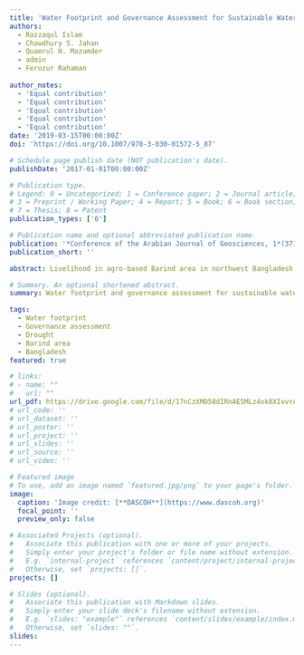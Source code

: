 ```yaml
---
title: 'Water Footprint and Governance Assessment for Sustainable Water Resource Management in Drought-Prone Barind Area, NW Bangladesh'
authors:
  - Razzaqul Islam
  - Chowdhury S. Jahan
  - Quamrul H. Mazumder
  - admin
  - Ferozur Rahaman
  
author_notes:
  - 'Equal contribution'
  - 'Equal contribution'
  - 'Equal contribution'
  - 'Equal contribution'
  - 'Equal contribution'
date: '2019-03-15T00:00:00Z'
doi: 'https://doi.org/10.1007/978-3-030-01572-5_87'

# Schedule page publish date (NOT publication's date).
publishDate: '2017-01-01T00:00:00Z'

# Publication type.
# Legend: 0 = Uncategorized; 1 = Conference paper; 2 = Journal article;
# 3 = Preprint / Working Paper; 4 = Report; 5 = Book; 6 = Book section;
# 7 = Thesis; 8 = Patent
publication_types: ['6']

# Publication name and optional abbreviated publication name.
publication: '*Conference of the Arabian Journal of Geosciences, 1*(371--373)'
publication_short: ''

abstract: Livelihood in agro-based Barind area in northwest Bangladesh is at risk due to moderate-extreme drought impacts. Assessment of water governance status is carried out considering the blue water footprint (WF). Here, the cropping pattern is dominated by rice and the majority of the farmers use groundwater for irrigation. Among crop varieties, Boro rice accounts for the highest WF (3109 l/kg) consuming 70% of water with little economic return, and all crops exceed global WF standards. The performance indicators like transparency, accountability, participation, social equity, environmental integrity, efficiency and effectiveness of government organizations (BMDA, BWDB, DPHE and LGED) and NGOs (DASCOH Foundation) show that the performance of DASCOH Foundation was ‘good’; BMDA and LGED ‘moderate’; while BWDB and DPHE ‘bad’, and should take rigorous action plans for scaling up in these issues. DASCOH Foundation has started to institutionalize IWRM, updating water laws etc. So, appropriate strategies for governance performance due to sustainable resource management should be given priority with enabling environment, institutions, and instruments.

# Summary. An optional shortened abstract.
summary: Water footprint and governance assessment for sustainable water resource management in drought-prone Barind area, NW Bangladesh.

tags:
  - Water footprint
  - Governance assessment
  - Drought
  - Barind area
  - Bangladesh
featured: true

# links:
# - name: ""
#   url: ""
url_pdf: https://drive.google.com/file/d/17nCzXMD58dIRnAE5MLz4xk8XIvvrAtQG/view?usp=sharing
# url_code: ''
# url_dataset: ''
# url_poster: ''
# url_project: ''
# url_slides: ''
# url_source: ''
# url_video: ''

# Featured image
# To use, add an image named `featured.jpg/png` to your page's folder.
image:
  caption: 'Image credit: [**DASCOH**](https://www.dascoh.org)'
  focal_point: ''
  preview_only: false

# Associated Projects (optional).
#   Associate this publication with one or more of your projects.
#   Simply enter your project's folder or file name without extension.
#   E.g. `internal-project` references `content/project/internal-project/index.md`.
#   Otherwise, set `projects: []`.
projects: []

# Slides (optional).
#   Associate this publication with Markdown slides.
#   Simply enter your slide deck's filename without extension.
#   E.g. `slides: "example"` references `content/slides/example/index.md`.
#   Otherwise, set `slides: ""`.
slides:
---
```

